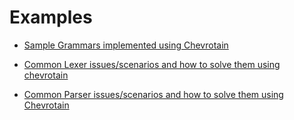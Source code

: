 # Examples

* [Sample Grammars implemented using Chevrotain](https://github.com/SAP/chevrotain/blob/master/examples/grammars)

* [Common Lexer issues/scenarios and how to solve them using chevrotain](https://github.com/SAP/chevrotain/blob/master/examples/lexer)

* [Common Parser issues/scenarios and how to solve them using Chevrotain](https://github.com/SAP/chevrotain/blob/master/examples/parser)
